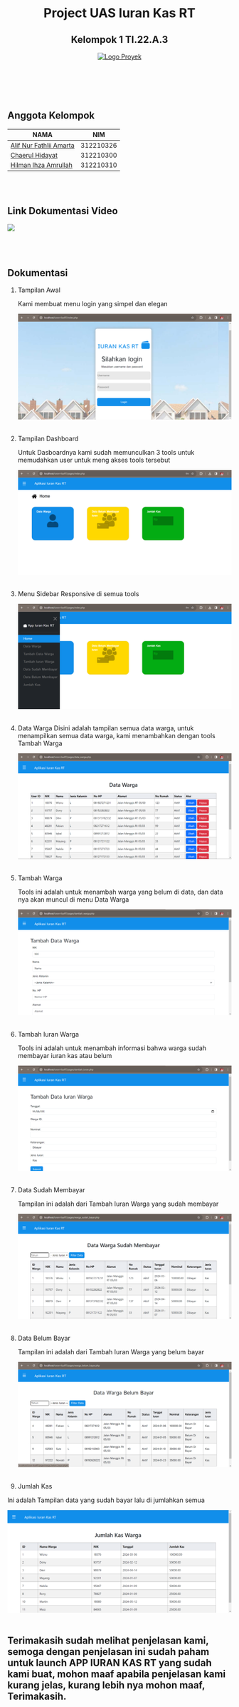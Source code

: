 <h1 align="center"> Project UAS Iuran Kas RT </h1>
<h2 align="center"> Kelompok 1 TI.22.A.3 </h2>

<div align="center">
<a href="https://appiuranrt.online/"> <img src="media/logo.png" alt="Logo Proyek" width="500"> </a>
</div>

<br><br><br><br>

## Anggota Kelompok
| NAMA | NIM |
|---------|---------|
| [Alif Nur Fathlii Amarta](https://github.com/Alifamarta) | 312210326 |
| [Chaerul Hidayat](https://github.com/ChaerulHidayat17) | 312210300 |
| [Hilman Ihza Amrullah](https://github.com/HilmanAmrullah) | 312210310

<br><br>

<h2> Link Dokumentasi Video</h2> 
<a href="https://youtu.be/pu1W_2z6MBY?si=FWW6PvWKbfkO1wWS"><img src="https://github.com/alifamarta/Iuran-KasRT/assets/115516820/0284567b-a81f-46c6-986e-bf8c7dabdcb0" width="60"></a>

<br><br>

## Dokumentasi

1. Tampilan Awal

   Kami membuat menu login yang simpel dan elegan
   
   <img src="gambar/tampilan awal.png"> <br><br>

2. Tampilan Dashboard 

   Untuk Dasboardnya kami sudah memunculkan 3 tools untuk memudahkan user untuk meng akses tools tersebut
   
   <img src="gambar/homepage admin.png"> <br><br>
   
3. Menu Sidebar Responsive di semua tools
   
   <img src="gambar/sidebar homepage.png"> <br><br>

5. Data Warga
   Disini adalah tampilan semua data warga, untuk menampilkan semua data warga, kami menambahkan dengan tools Tambah Warga
   
   <img src="gambar/data warga.png"> <br><br>

6. Tambah Warga

   Tools ini adalah untuk menambah warga yang belum di data, dan data nya akan muncul di menu Data Warga
   
   <img src="gambar/tambah warga.png"> <br><br>

7. Tambah Iuran Warga

   Tools ini adalah untuk menambah informasi bahwa warga sudah membayar iuran kas atau belum
   
   <img src="gambar/tambah iuran.png"> <br><br>

8. Data Sudah Membayar

   Tampilan ini adalah dari Tambah Iuran Warga yang sudah membayar

   <img src="gambar/data sudah bayar.png"> <br><br>

9. Data Belum Bayar
    
    Tampilan ini adalah dari Tambah Iuran Warga yang belum bayar
   
   <img src="gambar/data belum bayar.png"> <br><br>

10. Jumlah Kas
    
   Ini adalah Tampilan data yang sudah bayar lalu di jumlahkan semua
   
   <img src="gambar/jumlah kas.png"> <br><br>
   

## Terimakasih sudah melihat penjelasan kami, semoga dengan penjelasan ini sudah paham untuk launch APP IURAN KAS RT yang sudah kami buat, mohon maaf apabila penjelasan kami kurang jelas, kurang lebih nya mohon maaf, Terimakasih.
